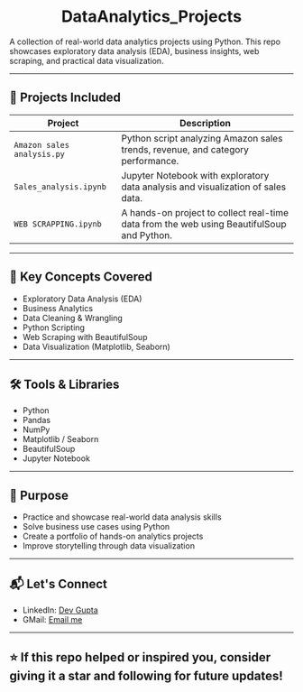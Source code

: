 <h1 align="center">DataAnalytics_Projects</h1>

A collection of real-world data analytics projects using Python. This repo showcases exploratory data analysis (EDA), business insights, web scraping, and practical data visualization.

---

## 📌 Projects Included

| Project | Description |
|--------|-------------|
| `Amazon sales analysis.py` | Python script analyzing Amazon sales trends, revenue, and category performance. |
| `Sales_analysis.ipynb` | Jupyter Notebook with exploratory data analysis and visualization of sales data. |
| `WEB SCRAPPING.ipynb` | A hands-on project to collect real-time data from the web using BeautifulSoup and Python. |

---

## 🧠 Key Concepts Covered

- Exploratory Data Analysis (EDA)
- Business Analytics
- Data Cleaning & Wrangling
- Python Scripting
- Web Scraping with BeautifulSoup
- Data Visualization (Matplotlib, Seaborn)

---

## 🛠 Tools & Libraries

- Python
- Pandas
- NumPy
- Matplotlib / Seaborn
- BeautifulSoup
- Jupyter Notebook

---

## 🎯 Purpose

- Practice and showcase real-world data analysis skills
- Solve business use cases using Python
- Create a portfolio of hands-on analytics projects
- Improve storytelling through data visualization

---

## 📬 Let's Connect

- LinkedIn: [Dev Gupta](https://www.linkedin.com/in/your-link/)
- GMail: [Email me](mailto:devg7898@gmail.com)

---

## ⭐️ If this repo helped or inspired you, consider giving it a star and following for future updates!
